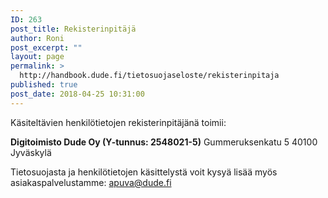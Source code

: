 ```yaml
---
ID: 263
post_title: Rekisterinpitäjä
author: Roni
post_excerpt: ""
layout: page
permalink: >
  http://handbook.dude.fi/tietosuojaseloste/rekisterinpitaja
published: true
post_date: 2018-04-25 10:31:00
---
```

Käsiteltävien henkilötietojen rekisterinpitäjänä toimii:

<strong>Digitoimisto Dude Oy (Y-tunnus: 2548021-5)</strong>
Gummeruksenkatu 5
40100 Jyväskylä

Tietosuojasta ja henkilötietojen käsittelystä voit kysyä lisää myös asiakaspalvelustamme: <a href="mailto:apuva@dude.fi">apuva@dude.fi</a>